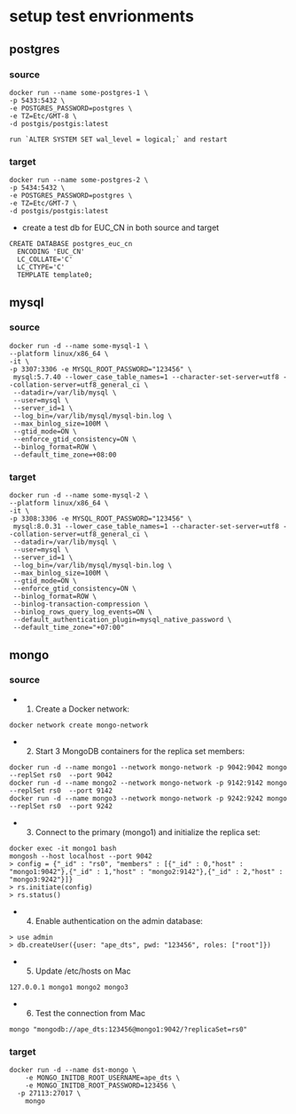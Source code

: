 # setup test envrionments

## postgres

### source

```
docker run --name some-postgres-1 \
-p 5433:5432 \
-e POSTGRES_PASSWORD=postgres \
-e TZ=Etc/GMT-8 \
-d postgis/postgis:latest

run `ALTER SYSTEM SET wal_level = logical;` and restart
```

### target

```
docker run --name some-postgres-2 \
-p 5434:5432 \
-e POSTGRES_PASSWORD=postgres \
-e TZ=Etc/GMT-7 \
-d postgis/postgis:latest
```

- create a test db for EUC_CN in both source and target

```
CREATE DATABASE postgres_euc_cn
  ENCODING 'EUC_CN'
  LC_COLLATE='C'
  LC_CTYPE='C'
  TEMPLATE template0;
```

## mysql

### source

```
docker run -d --name some-mysql-1 \
--platform linux/x86_64 \
-it \
-p 3307:3306 -e MYSQL_ROOT_PASSWORD="123456" \
 mysql:5.7.40 --lower_case_table_names=1 --character-set-server=utf8 --collation-server=utf8_general_ci \
 --datadir=/var/lib/mysql \
 --user=mysql \
 --server_id=1 \
 --log_bin=/var/lib/mysql/mysql-bin.log \
 --max_binlog_size=100M \
 --gtid_mode=ON \
 --enforce_gtid_consistency=ON \
 --binlog_format=ROW \
 --default_time_zone=+08:00
```

### target

```
docker run -d --name some-mysql-2 \
--platform linux/x86_64 \
-it \
-p 3308:3306 -e MYSQL_ROOT_PASSWORD="123456" \
 mysql:8.0.31 --lower_case_table_names=1 --character-set-server=utf8 --collation-server=utf8_general_ci \
 --datadir=/var/lib/mysql \
 --user=mysql \
 --server_id=1 \
 --log_bin=/var/lib/mysql/mysql-bin.log \
 --max_binlog_size=100M \
 --gtid_mode=ON \
 --enforce_gtid_consistency=ON \
 --binlog_format=ROW \
 --binlog-transaction-compression \
 --binlog_rows_query_log_events=ON \
 --default_authentication_plugin=mysql_native_password \
 --default_time_zone="+07:00"
```

## mongo

### source

- 1. Create a Docker network:

```
docker network create mongo-network
```

- 2. Start 3 MongoDB containers for the replica set members:

```
docker run -d --name mongo1 --network mongo-network -p 9042:9042 mongo --replSet rs0  --port 9042
docker run -d --name mongo2 --network mongo-network -p 9142:9142 mongo --replSet rs0  --port 9142
docker run -d --name mongo3 --network mongo-network -p 9242:9242 mongo --replSet rs0  --port 9242
```

- 3. Connect to the primary (mongo1) and initialize the replica set:

```
docker exec -it mongo1 bash
mongosh --host localhost --port 9042
> config = {"_id" : "rs0", "members" : [{"_id" : 0,"host" : "mongo1:9042"},{"_id" : 1,"host" : "mongo2:9142"},{"_id" : 2,"host" : "mongo3:9242"}]}
> rs.initiate(config)
> rs.status()
```

- 4. Enable authentication on the admin database:

```
> use admin
> db.createUser({user: "ape_dts", pwd: "123456", roles: ["root"]})
```

- 5. Update /etc/hosts on Mac

```
127.0.0.1 mongo1 mongo2 mongo3
```

- 6. Test the connection from Mac

```
mongo "mongodb://ape_dts:123456@mongo1:9042/?replicaSet=rs0"
```

### target

```
docker run -d --name dst-mongo \
	-e MONGO_INITDB_ROOT_USERNAME=ape_dts \
	-e MONGO_INITDB_ROOT_PASSWORD=123456 \
  -p 27113:27017 \
	mongo
```
